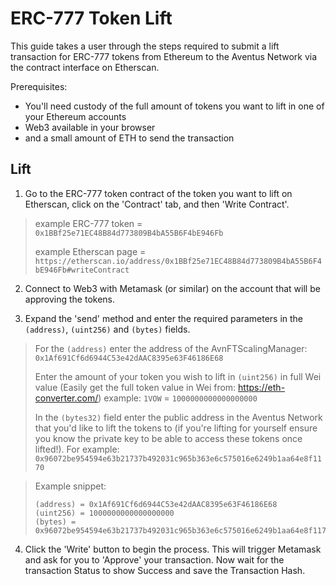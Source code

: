 # ERC-777 Token Lift

This guide takes a user through the steps required to submit a lift transaction for ERC-777 tokens from Ethereum to the Aventus Network via the contract interface on Etherscan.

Prerequisites:
- You'll need custody of the full amount of tokens you want to lift in one of your Ethereum accounts
- Web3 available in your browser
- and a small amount of ETH to send the transaction

## Lift

1. Go to the ERC-777 token contract of the token you want to lift on Etherscan, click on the 'Contract' tab, and then 'Write Contract'.

> example ERC-777 token = `0x1BBf25e71EC48B84d773809B4bA55B6F4bE946Fb`
>
> example Etherscan page = `https://etherscan.io/address/0x1BBf25e71EC48B84d773809B4bA55B6F4bE946Fb#writeContract`

2. Connect to Web3 with Metamask (or similar) on the account that will be approving the tokens.

3. Expand the 'send' method and enter the required parameters in the `(address)`, `(uint256)` and `(bytes)` fields.

> For the `(address)` enter the address of the AvnFTScalingManager: `0x1Af691Cf6d6944C53e42dAAC8395e63F46186E68`
>
> Enter the amount of your token you wish to lift in `(uint256)` in full Wei value (Easily get the full token value in Wei from: https://eth-converter.com/) example: `1VOW` = `1000000000000000000`
>
> In the `(bytes32)` field enter the public address in the Aventus Network that you'd like to lift the tokens to (if you're lifting for yourself ensure you know the private key to be able to access these tokens once lifted!). For example: `0x96072be954594e63b21737b492031c965b363e6c575016e6249b1aa64e8f1170`

> Example snippet:
> ```
> (address) = 0x1Af691Cf6d6944C53e42dAAC8395e63F46186E68
> (uint256) = 1000000000000000000
> (bytes) = 0x96072be954594e63b21737b492031c965b363e6c575016e6249b1aa64e8f1170
> ```

4. Click the 'Write' button to begin the process. This will trigger Metamask and ask for you to 'Approve' your transaction. Now wait for the transaction Status to show Success and save the Transaction Hash.
